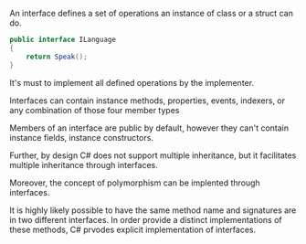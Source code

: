 ﻿An interface defines a set of operations an instance of class or a struct can do.

```csharp
public interface ILanguage 
{
	return Speak();
}
```

It's must to implement all defined operations by the implementer.

Interfaces can contain instance methods, properties, events, indexers, or any combination of those four member types

Members of an interface are public by default, however they can't contain instance fields, instance constructors.

Further, by design C# does not support multiple inheritance, but it facilitates multiple inheritance through interfaces.

Moreover, the concept of polymorphism can be implented through interfaces.

It is highly likely possible to have the same method name and signatures are in two different interfaces.
In order provide a distinct implementations of these methods, C# prvodes explicit implementation of interfaces.



